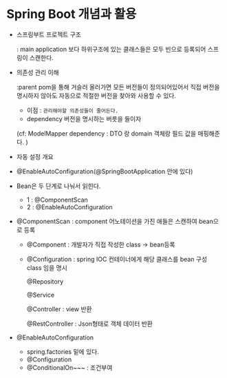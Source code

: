 # Spring Boot 개념과 활용

- 스프링부트 프로젝트 구조 

  : main application 보다 하위구조에 있는 클래스들은 모두 빈으로 등록되어
 스프링이 스캔한다. 
 
- 의존성 관리 이해 
 
  :parent pom을 통해 거슬러 올러가면 모든 버전들이 정의되어있어서 직접 버전을 명시하지 않아도
  자동으로 적절한 버전을 찾아와 사용할 수 있다.
  
  - 이점 : `관리해야할 의존성들이 줄어든다.` 
  * dependency 버전을 명시하는 버릇을 들이자
  
  (cf: ModelMapper dependency : DTO 랑 domain 객체랑 필드 값을 매핑해준다. )
  
 - 자동 설정 개요
 
 
  * @EnableAutoConfiguration(@SpringBootApplication 안에 있다)
  * Bean은 두 단계로 나눠서 읽힌다.
    - 1 : @ComponentScan
    - 2 : @EnableAutoConfiguration
    
    
  * @ComponentScan : component 어노테이션을 가진 애들은 스캔하여 bean으로 등록 
    - @Component : 개발자가 직접 작성한 class -> bean등록 
    - @Configuration : spring IOC 컨테이너에게 해당 클래스를 bean 구성 class 임을 명시
      
      @Repository
      
      @Service
      
      @Controller : view 반환
     
      @RestController : Json형태로 객체 데이터 반환 
      
      
  * @EnableAutoConfiguration
    - spring.factories 밑에 있다.
    - @Configuration
    - @ConditionalOn~~~ : 조건부여 
   
  